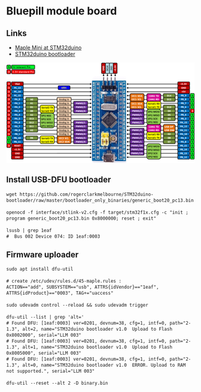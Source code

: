 
# Bluepill module board

## Links

- [Maple Mini at STM32duino](http://wiki.stm32duino.com/index.php?title=Maple_Mini)
- [STM32duino bootloader](https://github.com/rogerclarkmelbourne/STM32duino-bootloader)

![Bluepill pinout](bluepill_pinout.png)

## Install USB-DFU bootloader

    wget https://github.com/rogerclarkmelbourne/STM32duino-bootloader/raw/master/bootloader_only_binaries/generic_boot20_pc13.bin

    openocd -f interface/stlink-v2.cfg -f target/stm32f1x.cfg -c "init ; program generic_boot20_pc13.bin 0x8000000; reset ; exit"

    lsusb | grep 1eaf
    #  Bus 002 Device 074: ID 1eaf:0003  

## Firmware uploader

    sudo apt install dfu-util

    # create /etc/udev/rules.d/45-maple.rules : 
    ACTION=="add", SUBSYSTEM=="usb", ATTRS{idVendor}=="1eaf", ATTRS{idProduct}=="0003", TAG+="uaccess"

    sudo udevadm control --reload && sudo udevadm trigger

    dfu-util --list | grep 'alt='
    # Found DFU: [1eaf:0003] ver=0201, devnum=38, cfg=1, intf=0, path="2-1.3", alt=2, name="STM32duino bootloader v1.0  Upload to Flash 0x8002000", serial="LLM 003"
    # Found DFU: [1eaf:0003] ver=0201, devnum=38, cfg=1, intf=0, path="2-1.3", alt=1, name="STM32duino bootloader v1.0  Upload to Flash 0x8005000", serial="LLM 003"
    # Found DFU: [1eaf:0003] ver=0201, devnum=38, cfg=1, intf=0, path="2-1.3", alt=0, name="STM32duino bootloader v1.0  ERROR. Upload to RAM not supported.", serial="LLM 003"

    dfu-util --reset --alt 2 -D binary.bin

